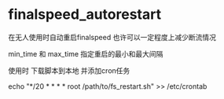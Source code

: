 # finalspeed_autorestart

在无人使用时自动重启finalspeed 也许可以一定程度上减少断流情况 

min_time 和 max_time 指定重启的最小和最大间隔

使用时 下载脚本到本地 并添加cron任务

echo "*/20 * * * * root /path/to/fs_restart.sh" >> /etc/crontab
